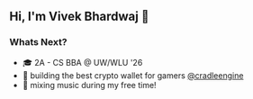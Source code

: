 ## Hi, I'm Vivek Bhardwaj 👋 

### Whats Next?
* 🎓 2A - CS BBA @ UW/WLU '26
* 📱 building the best crypto wallet for gamers [@cradleengine](https://github.com/cradleengine)
* 🎹 mixing music during my free time!
